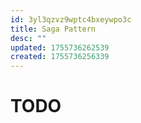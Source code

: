 ```yaml
---
id: 3yl3qzvz9wptc4bxeywpo3c
title: Saga Pattern
desc: ""
updated: 1755736262539
created: 1755736256339
---
```


# TODO
